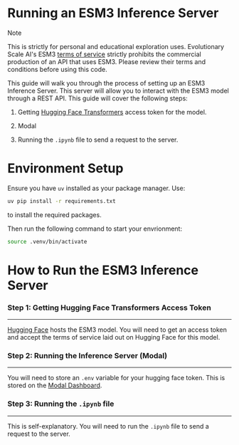 # Running an ESM3 Inference Server

>[!NOTE]
> This is strictly for personal and educational exploration uses. Evolutionary Scale AI's ESM3 [terms of service](https://github.com/evolutionaryscale/esm?tab=readme-ov-file#license) strictly prohibits the commercial production of an API that uses ESM3. Please review their terms and conditions before using this code.

This guide will walk you through the process of setting up an ESM3 Inference Server. This server will allow you to interact with the ESM3 model through a REST API. This guide will cover the following steps:

1. Getting [Hugging Face Transformers](https://huggingface.co/transformers/) access token for the model.

2. Modal

3. Running the `.ipynb` file to send a request to the server.


# Environment Setup

Ensure you have `uv` installed as your package manager. Use:

```bash
uv pip install -r requirements.txt
```

to install the required packages.

Then run the following command to start your envrionment:

```bash
source .venv/bin/activate
```

# How to Run the ESM3 Inference Server
### Step 1: Getting Hugging Face Transformers Access Token
---

[Hugging Face](https://huggingface.co/EvolutionaryScale/esm3-sm-open-v1) hosts the ESM3 model. You will need to get an access token and accept the terms of service laid out on Hugging Face for this model.



### Step 2: Running the Inference Server (Modal)
---

You will need to store an `.env` variable for your hugging face token. This is stored on the [Modal Dashboard](https://modal.com/). 



### Step 3: Running the `.ipynb` file
---

This is self-explanatory. You will need to run the `.ipynb` file to send a request to the server.



